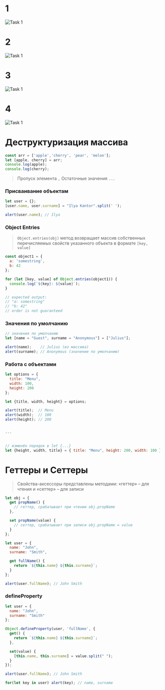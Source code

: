 # 1

![Task 1](/data/formula/1.png)

# 2

![Task 1](/data/formula/2.png)

# 3

![Task 1](/data/formula/3.png)

# 4

![Task 1](/data/formula/4.png)


# Деструктуризация массива

```javascript
const arr = ['apple','cherry', 'pear', 'melon'];
let [apple, cherry] = arr;
console.log(apple);
console.log(cherry);
```
> Пропуск элемента `,`
> Остаточные значения `...`

### Присваивание объектам

```javascript
let user = {};
[user.name, user.surname] = "Ilya Kantor".split(' ');

alert(user.name); // Ilya
```

### Object Entries

> `Object.entries(obj)` метод возвращает массив собственных перечисляемых свойств указанного объекта в формате `[key, value]`

```javascript
const object1 = {
  a: 'somestring',
  b: 42
};

for (let [key, value] of Object.entries(object1)) {
  console.log(`${key}: ${value}`);
}

// expected output:
// "a: somestring"
// "b: 42"
// order is not guaranteed

```

### Значения по умолчанию

```javascript
// значения по умолчанию
let [name = "Guest", surname = "Anonymous"] = ["Julius"];

alert(name);    // Julius (из массива)
alert(surname); // Anonymous (значение по умолчанию)
```

### Работа с объектами

```javascript
let options = {
  title: "Menu",
  width: 100,
  height: 200
};

let {title, width, height} = options;

alert(title);  // Menu
alert(width);  // 100
alert(height); // 200


---


// изменён порядок в let {...}
let {height, width, title} = { title: "Menu", height: 200, width: 100 }z  
```
# Геттеры и Сеттеры

> Свойства-аксессоры представлены методами: «геттер» – для чтения и «сеттер» – для записи

```javascript
let obj = {
  get propName() {
    // геттер, срабатывает при чтении obj.propName
  },

  set propName(value) {
    // сеттер, срабатывает при записи obj.propName = value
  }
};
```


```javascript
let user = {
  name: "John",
  surname: "Smith",

  get fullName() {
    return `${this.name} ${this.surname}`;
  }
};

alert(user.fullName); // John Smith
```

### defineProperty

```javascript
let user = {
  name: "John",
  surname: "Smith"
};

Object.defineProperty(user, 'fullName', {
  get() {
    return `${this.name} ${this.surname}`;
  },

  set(value) {
    [this.name, this.surname] = value.split(" ");
  }
});

alert(user.fullName); // John Smith

for(let key in user) alert(key); // name, surname
```